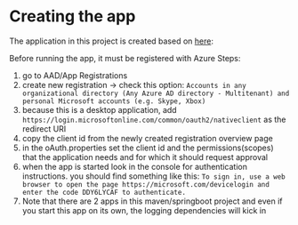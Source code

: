 # Creating the app
The application in this project is created based on [here](https://github.com/microsoftgraph/msgraph-training-java/tree/main/demo):

Before running the app, it must be registered with Azure
Steps:
1. go to AAD/App Registrations
2. create new registration -> check this option: 
    `Accounts in any organizational directory (Any Azure AD directory - Multitenant) and personal Microsoft accounts (e.g. Skype, Xbox)`
3. because this is a desktop application, add `https://login.microsoftonline.com/common/oauth2/nativeclient` as the redirect URI
4. copy the client id from the newly created registration overview page
5. in the oAuth.properties set the client id and the permissions(scopes) that the application needs and for which it should request approval
6. when the app is started look in the console for authentication instructions. you should find something like this:
   `To sign in, use a web browser to open the page https://microsoft.com/devicelogin and enter the code DDY6LYCAF to authenticate.`
7. Note that there are 2 apps in this maven/springboot project and even if you start this app on its own, the logging dependencies 
   will kick in 